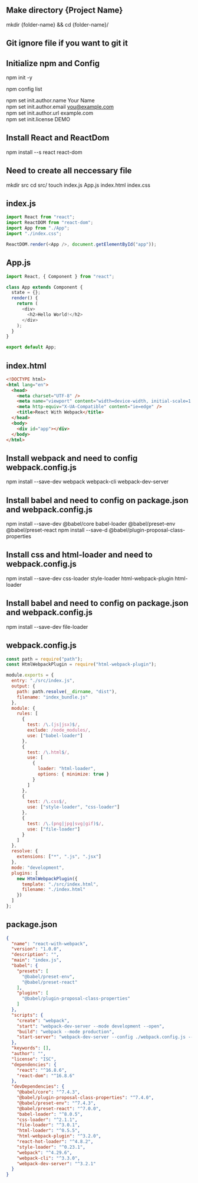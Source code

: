## Make directory {Project Name}

mkdir {folder-name} && cd {folder-name}/

## Git ignore file if you want to git it

## Initialize npm and Config

npm init -y

npm config list

npm set init.author.name Your Name <br />
npm set init.author.email you@example.com <br />
npm set init.author.url example.com <br />
npm set init.license DEMO

## Install React and ReactDom

npm install --s react react-dom

## Need to create all neccessary file

mkdir src
cd src/
touch index.js App.js index.html index.css

## index.js

```javascript
import React from "react";
import ReactDOM from "react-dom";
import App from "./App";
import "./index.css";

ReactDOM.render(<App />, document.getElementById("app"));
```

## App.js

```javascript
import React, { Component } from "react";

class App extends Component {
  state = {};
  render() {
    return (
      <div>
        <h2>Hello World!</h2>
      </div>
    );
  }
}

export default App;
```

## index.html

```html
<!DOCTYPE html>
<html lang="en">
  <head>
    <meta charset="UTF-8" />
    <meta name="viewport" content="width=device-width, initial-scale=1.0" />
    <meta http-equiv="X-UA-Compatible" content="ie=edge" />
    <title>React With Webpack</title>
  </head>
  <body>
    <div id="app"></div>
  </body>
</html>
```

## Install webpack and need to config webpack.config.js

npm install --save-dev webpack webpack-cli webpack-dev-server

## Install babel and need to config on package.json and webpack.config.js

npm install --save-dev @babel/core babel-loader @babel/preset-env @babel/preset-react
npm install --save-d @babel/plugin-proposal-class-properties

## Install css and html-loader and need to webpack.config.js

npm install --save-dev css-loader style-loader html-webpack-plugin html-loader

## Install babel and need to config on package.json and webpack.config.js

npm install --save-dev file-loader

## webpack.config.js

```javascript
const path = require("path");
const HtmlWebpackPlugin = require("html-webpack-plugin");

module.exports = {
  entry: "./src/index.js",
  output: {
    path: path.resolve(__dirname, "dist"),
    filename: "index_bundle.js"
  },
  module: {
    rules: [
      {
        test: /\.(js|jsx)$/,
        exclude: /node_modules/,
        use: ["babel-loader"]
      },
      {
        test: /\.html$/,
        use: [
          {
            loader: "html-loader",
            options: { minimize: true }
          }
        ]
      },
      {
        test: /\.css$/,
        use: ["style-loader", "css-loader"]
      },
      {
        test: /\.(png|jpg|svg|gif)$/,
        use: ["file-loader"]
      }
    ]
  },
  resolve: {
    extensions: ["*", ".js", ".jsx"]
  },
  mode: "development",
  plugins: [
    new HtmlWebpackPlugin({
      template: "./src/index.html",
      filename: "./index.html"
    })
  ]
};
```

## package.json

```json
{
  "name": "react-with-webpack",
  "version": "1.0.0",
  "description": "",
  "main": "index.js",
  "babel": {
    "presets": [
      "@babel/preset-env",
      "@babel/preset-react"
    ],
    "plugins": [
      "@babel/plugin-proposal-class-properties"
    ]
  },
  "scripts": {
    "create": "webpack",
    "start": "webpack-dev-server --mode development --open",
    "build": "webpack --mode production",
    "start-server": "webpack-dev-server --config ./webpack.config.js --mode development"
  },
  "keywords": [],
  "author": "",
  "license": "ISC",
  "dependencies": {
    "react": "^16.8.6",
    "react-dom": "^16.8.6"
  },
  "devDependencies": {
    "@babel/core": "^7.4.3",
    "@babel/plugin-proposal-class-properties": "^7.4.0",
    "@babel/preset-env": "^7.4.3",
    "@babel/preset-react": "^7.0.0",
    "babel-loader": "^8.0.5",
    "css-loader": "^2.1.1",
    "file-loader": "^3.0.1",
    "html-loader": "^0.5.5",
    "html-webpack-plugin": "^3.2.0",
    "react-hot-loader": "^4.8.2",
    "style-loader": "^0.23.1",
    "webpack": "^4.29.6",
    "webpack-cli": "^3.3.0",
    "webpack-dev-server": "^3.2.1"
  }
}
```

